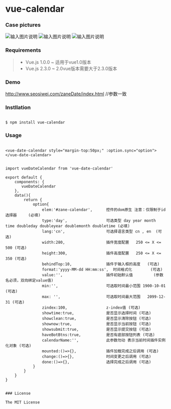 # vue-calendar

### Case pictures

![输入图片说明](https://git.oschina.net/uploads/images/2017/0928/191145_4f35ff6f_818875.png "在这里输入图片标题")
![输入图片说明](https://git.oschina.net/uploads/images/2017/0928/191151_d6be7bfa_818875.png "在这里输入图片标题")
![输入图片说明](https://git.oschina.net/uploads/images/2017/0928/191154_457aa1d6_818875.png "在这里输入图片标题")

### Requirements
>  * Vue.js 1.0.0 ~   适用于vue1.0版本 
>  * Vue.js 2.3.0 ~   2.0vue版本需要大于2.3.0版本


### Demo

http://www.seosiwei.com/zaneDate/index.html   //参数一致


### Instllation

```

$ npm install vue-calendar

```

### Usage


```

<vue-date-calendar style="margin-top:50px;" :option.sync="option"></vue-date-calendar>


import vueDateCalendar from 'vue-date-calendar'

export default {
	components: {
       vueDateCalendar
    },
    data(){
        return {
        	option{
        		elem:'#zane-calendar',   	控件的dom原生 注意：仅限制于id选择器     (必填)
				type:'day',   				可选类型 day year month time doubleday doubleyear doublemonth doubletime (必填)
				lang:'cn',   				可选择语言类型 cn , en  (可选)
				width:280,  				插件宽度配置   250 <= X <= 500 (可选)
				height:300, 				插件高度配置   250 <= X <= 350 (可选)
				behindTop:10,   			插件于输入框的高度  	(可选)
				format:'yyyy-MM-dd HH:mm:ss',  时间格式化 		(可选)
				value:'',  					插件初始默认值  		(参数名必须，双向绑定value值)
				min:'',  					可选取时间最小范围 1900-10-01 (可选)
				max: '',  					可选取时间最大范围 	2099-12-31 (可选)
				zindex:100,   				z-index值 (可选)
				showtime:true,  			是否显示选择时间 (可选)
				showclean:true,  			是否显示清除按钮 (可选)
				shownow:true,  				是否显示当前按钮 (可选)
				showsubmit:true, 			是否显示提交按钮 (可选)
				haveBotBtns:true, 			是否有底部按钮列表 (可选)
				calendarName:'', 			此参数勿动 表示当前时间插件实例化对象 (可选)
				mounted:()=>{}, 			插件加载完成之后调用 (可选)
				change:()=>{}, 				时间变更之后调用 (可选)
				done:()=>{}, 				选择完成之后调用 (可选)
        	}
        }
    }    
}


### License

The MIT License












